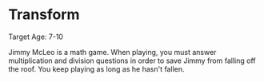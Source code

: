 # Transform
Target Age: 7-10

Jimmy McLeo is a math game. When playing, you must answer multiplication and division questions in order to save Jimmy from falling off the roof. You keep playing as long as he hasn't fallen.
